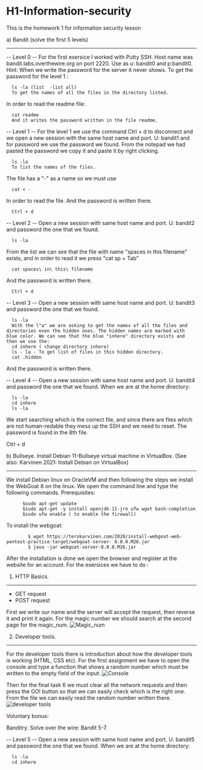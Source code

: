 # H1-Information-security
This is the homework 1 for information security lesson

a) Bandit (solve the first 5 levels)
__________________________________________________________________________________________________________________
-- Level 0 -- 
For the first exersice I worked with Putty SSH. Host name was bandit.labs.overthewire.org on port 2220. Use as u: bandit0 and p:bandit0.
Hint: When we write the password for the server it never shows. 
To get the password for the level 1 : 

      ls -la (list  -list all)
      To get the names of all the files in the directory listed.

In order to read the readme file:

      cat readme 
      And it writes the password written in the file readme.

-- Level 1 -- 
For the level 1 we use the command Ctrl + d to disconnect and we open a new session with the same host name and port. U: bandit1 and for password we use the password we found. From the notepad we had pasted the password we copy it and paste it by right clicking.

      ls -la 
      To list the names of the files.
The file has a "-" as a name so we must use 

      cat < -
In order to read the file. And the password is written there. 

      Ctrl + d
      
-- Level 2 --
Open a new session with same host name and port. U: bandit2 and password the one that we found. 

      ls -la
From the list we can see that the file with name "spaces in this filename" exists, and in order to read it we press "cat sp + Tab"

      cat spaces\ in\ this\ filename
And the password is written there. 

      Ctrl + d

-- Level 3 -- 
Open a new session with same host name and port. U: bandit3 and password the one that we found. 

      ls -la
      With the l"a" we are asking to get the names of all the files and directories even the hidden ones. The hidden names are marked with blue color. We can see that the blue "inhere" directory exists and then we use the:
      cd inhere ( change directory inhere)
      ls - la - To get list of files in this hidden directory.
      cat .hidden 
And the password is written there. 

-- Level 4 -- 
Open a new session with same host name and port. U: bandit4 and password the one that we found. 
When we are at the home directory:

      ls -la
      cd inhere
      ls -la
We start searching which is the correct file, and since there are files which are not human-redable they mess up the SSH and we need to reset. The password is found in the 8th file. 

Ctrl + d

b) Bullseye. Install Debian 11-Bullseye virtual machine in VirtualBox. (See also: Karvinen 2021: Install Debian on VirtualBox)
__________________________________________________________________________________________________________________

We install Debian linux on OracleVM and then following the steps we install the WebGoat 8 on the linux. 
We open the command line and type the following commands.
Prerequisites:

          $sudo apt-get update
          $sudo apt-get -y install openjdk-11-jre ufw wget bash-completion
          $sudo ufw enable ( to enable the firewall)

To install the webgoat: 

            $ wget https://terokarvinen.com/2020/install-webgoat-web-pentest-practice-target/webgoat-server- 8.0.0.M26.jar
            $ java -jar webgoat-server-8.0.0.M26.jar

After the installation is done we open the browser and register at the website for an account. 
For the exersices we have to do : 
1. HTTP Basics.
__________________________________________________________________________________________________________________

- GET request 
- POST request

First we write our name and the server will accept the request, then reverse it and print it again. 
For the magic number we should search at the second page for the magic_num.
![Magic_num](https://user-images.githubusercontent.com/113516460/215193220-5b8a99f3-bb78-4930-90bc-822be55a424e.JPG)

2. Developer tools.
__________________________________________________________________________________________________________________
For the developer tools there is introduction about how the developer tools is working (HTML, CSS etc). For the first assignment we have to open the console and type a function that shows a random number which must be written to the empty field of the input. 
![Console](https://user-images.githubusercontent.com/113516460/215195606-2c5626c7-dee2-4b4e-a115-660d22a12ade.JPG)

Then for the final task 6 we must clear all the network requests and then press the GO! button so that we can easily check which is the right one. From the file we can easily read the random number written there. 
![developer tools](https://user-images.githubusercontent.com/113516460/215217979-37439730-f8f3-445a-869d-e04c3c33a03a.JPG)


Voluntary bonus:

Banditry. Solve over the wire: Bandit 5-7.

-- Level 5 --
Open a new session with same host name and port. U: bandit5 and password the one that we found. 
When we are at the home directory:

      ls -la
      cd inhere
      
      
      
      



         




